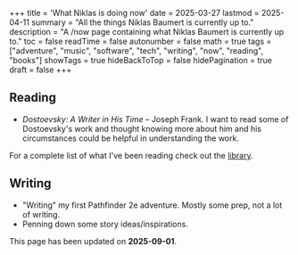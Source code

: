 +++
title = 'What Niklas is doing now'
date = 2025-03-27
lastmod = 2025-04-11
summary = "All the things Niklas Baumert is currently up to."
description = "A /now page containing what Niklas Baumert is currently up to."
toc = false
readTime = false
autonumber = false
math = true
tags = ["adventure", "music", "software", "tech", "writing", "now", "reading", "books"]
showTags = true
hideBackToTop = false
hidePagination = true
draft = false
+++

<!--## Adventure-->
<!-- ## Music -->

## Reading
- _Dostoevsky: A Writer in His Time_ – Joseph Frank. I want to read some of Dostoevsky's work and thought knowing more about him and his
circumstances could be helpful in understanding the work.

For a complete list of what I've been reading check out the [library](/library).

<!-- ## Software -->

## Writing
- "Writing" my first Pathfinder 2e adventure. Mostly some prep, not a lot of writing.
- Penning down some story ideas/inspirations.

This page has been updated on **2025-09-01**.
